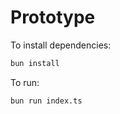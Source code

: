 # Prototype

To install dependencies:

```bash
bun install
```

To run:

```bash
bun run index.ts
```

